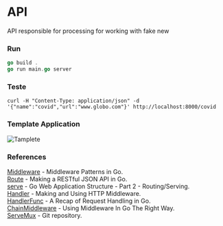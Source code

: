 # API 

 API responsible for processing for working with fake new

### Run 
```go
go build .
go run main.go server 
```
### Teste
```
curl -H "Content-Type: application/json" -d '{"name":"covid","url":"www.globo.com"}' http://localhost:8000/covid

```
### Template Application 
![Tamplete](https://drstearns.github.io/tutorials/gomiddleware/img/flow.png)

### References
[Middleware](https://drstearns.github.io/tutorials/gomiddleware/) - Middleware Patterns in Go.  
[Route](https://thenewstack.io/make-a-restful-json-api-go/) - Making a RESTful JSON API in Go.  
[serve](https://aaf.engineering/go-web-application-structure-part-2/) - Go Web Application Structure - Part 2 - Routing/Serving.  
[Handler](https://www.alexedwards.net/blog/making-and-using-middleware) - Making and Using HTTP Middleware.  
[HandlerFunc](https://www.alexedwards.net/blog/a-recap-of-request-handling) - A Recap of Request Handling in Go.  
[ChainMiddleware](https://kenyaappexperts.com/blog/using-middleware-in-go/) - Using Middleware In Go The Right Way.  
[ServeMux](https://gist.github.com/delsner/64e79da93a77aa364e79013d3baeaa3e#file-address-go-L10) - Git repository.